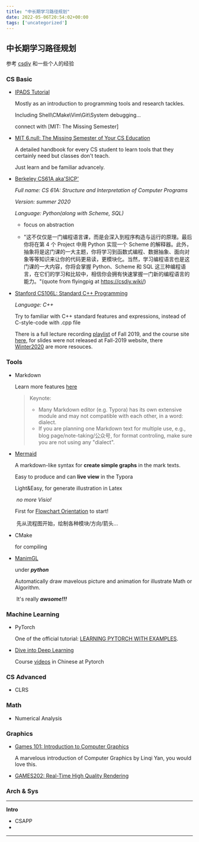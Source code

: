 ```yaml
---
title: "中长期学习路径规划"
date: 2022-05-06T20:54:02+00:00
tags: ['uncategorized']
---
```

## 中长期学习路径规划

参考 [csdiy](https://csdiy.wiki/) 和一些个人的经验

### CS Basic

- [IPADS Tutorial](https://space.bilibili.com/1085720801/channel/collectiondetail?sid=78079)

  Mostly as an introduction to programming tools and research tackles.

  Including Shell\CMake\Vim\Git\System debugging...

  connect with [MIT: The Missing Semester]

- [MIT 6.null: The Missing Semester of Your CS Education](https://missing-semester-cn.github.io/)

  A detailed handbook for every CS student to learn tools that they certainly need but classes don't teach.

  Just learn and be familiar advancely.

- [Berkeley CS61A aka'SICP'](https://inst.eecs.berkeley.edu/~cs61a/su20/)

  *Full name: CS 61A: Structure and Interpretation of Computer Programs*

  *Version: summer 2020*

  *Language: Python(along with Scheme, SQL)*

  - focus on abstraction

  - "这不仅仅是一门编程语言课，而是会深入到程序构造与运行的原理。最后你将在第 4 个 Project 中用 Python 实现一个 Scheme 的解释器。此外，抽象将是这门课的一大主题，你将学习到函数式编程、数据抽象、面向对象等等知识来让你的代码更易读，更模块化。当然，学习编程语言也是这门课的一大内容，你将会掌握 Python、Scheme 和 SQL 这三种编程语言，在它们的学习和比较中，相信你会拥有快速掌握一门新的编程语言的能力。"(quote from flyingpig at https://csdiy.wiki/)

- [Stanford CS106L: Standard C++ Programming](https://web.stanford.edu/class/archive/cs/cs106l/cs106l.1202/index.html)

  *Language: C++*

  Try to familiar with C++ standard features and expressions, instead of C-style-code with .cpp file

  There is a full lecture recording [playlist](https://www.youtube.com/playlist?list=PLCgD3ws8aVdolCexlz8f3U-RROA0s5jWA) of Fall 2019, and the course site [here](https://web.stanford.edu/class/archive/cs/cs106l/cs106l.1202/index.html), for slides  were not released at Fall-2019 website, there [Winter2020](https://web.stanford.edu/class/archive/cs/cs106l/cs106l.1204/index.html) are more resouces.

### Tools

- Markdown

  Learn more features [here]()

  > Keynote: 
  >
  > - Many Markdown editor (e.g. Typora) has its own extensive module and may not compatible with each other, in a word: dialect.
  > - If you are planning one Markdown text for multiple use, e.g., blog page/note-taking/公众号, for format controling, make sure you are not using any "dialect".

- [Mermaid](https://mermaid-js.github.io/mermaid/#/)

  A markdown-like syntax for **create simple graphs** in the mark texts.

  Easy to produce and can **live view** in the Typora

  Light&Easy, for generate illustration in Latex

  ​	*no more Visio!*

  First for [Flowchart Orientation](https://mermaid-js.github.io/mermaid/#/./flowchart?id=flowchart-orientation) to start!

  ​	先从流程图开始，绘制各种模块/方向/箭头...

- CMake

  for compiling

- [ManimGL](https://docs.manim.org.cn/index.html)

  under ***python***

  Automatically draw mavelous picture and animation for illustrate Math or Algorithm.

  ​	It's really ***awsome!!!***

### Machine Learning

- PyTorch

  One of the official tutorial: [LEARNING PYTORCH WITH EXAMPLES](https://pytorch.org/tutorials/beginner/pytorch_with_examples.html).

- [Dive into Deep Learning](http://zh.d2l.ai/)

  Course [videos](https://space.bilibili.com/1567748478/channel/seriesdetail?sid=358497) in Chinese at Pytorch

### CS Advanced

- CLRS

### Math

- Numerical Analysis

### Graphics

- [Games 101: Introduction to Computer Graphics](https://www.bilibili.com/video/BV1X7411F744)

  A marvelous introduction of Computer Graphics by Linqi Yan, you would love this.

- [GAMES202: Real-Time High Quality Rendering](https://sites.cs.ucsb.edu/~lingqi/teaching/games202.html)

### Arch & Sys

---

**Intro**

- CSAPP
- 

---
